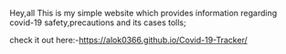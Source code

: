 Hey,all
 This is my simple website which provides information regarding covid-19 safety,precautions and its cases tolls;
 
 
 check it out here:-https://alok0366.github.io/Covid-19-Tracker/
